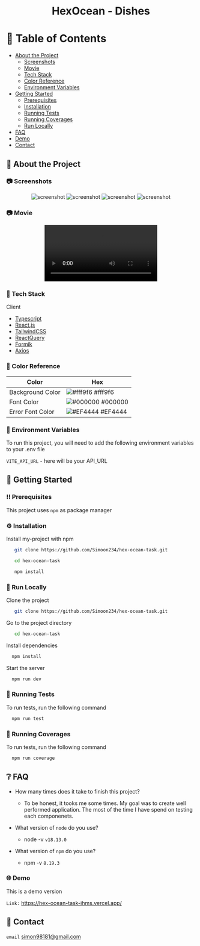 <!--
Hey, thanks for using the awesome-readme-template template.  
If you have any enhancements, then fork this project and create a pull request 
or just open an issue with the label "enhancement".

Don't forget to give this project a star for additional support ;)
Maybe you can mention me or this repo in the acknowledgements too
-->
<div align="center">

  <h1>HexOcean - Dishes</h1>
  
 </div>

<!-- Table of Contents -->
# :notebook_with_decorative_cover: Table of Contents

- [About the Project](#star2-about-the-project)
  * [Screenshots](#camera-screenshots)
  * [Movie](#camera-movie)
  * [Tech Stack](#space_invader-tech-stack)
  * [Color Reference](#art-color-reference)
  * [Environment Variables](#key-environment-variables)
- [Getting Started](#toolbox-getting-started)
  * [Prerequisites](#bangbang-prerequisites)
  * [Installation](#gear-installation)
  * [Running Tests](#test_tube-running-tests)
  * [Running Coverages](#test_tube-coverages-tests)
  * [Run Locally](#running-run-locally)
- [FAQ](#grey_question-faq)
- [Demo](#globe_with_meridians-demo)
- [Contact](#handshake-contact)

  

<!-- About the Project -->
## :star2: About the Project


<!-- Screenshots -->
### :camera: Screenshots

<div align="center"> 
  <img src="https://snipboard.io/iGnkKS.jpg" alt="screenshot" />
  <img src="https://snipboard.io/NGf9we.jpg" alt="screenshot" />
  <img src="https://snipboard.io/NGf9we.jpg" alt="screenshot" />
  <img src="https://snipboard.io/NGf9we.jpg" alt="screenshot" />
</div>

<!-- Movie -->
### :camera: Movie
<div align="center">
   <video src="https://github.com/Simoon234/hex-ocean-task/assets/83337792/8554f9a3-b360-4ee3-91e7-08ef66e5f094" controls></video>
</div>

<!-- TechStack -->
### :space_invader: Tech Stack

  <summary>Client</summary>
  <ul>
    <li><a href="https://www.typescriptlang.org/">Typescript</a></li>
    <li><a href="https://reactjs.org/">React.js</a></li>
    <li><a href="https://tailwindcss.com/">TailwindCSS</a></li>
    <li><a href="https://tanstack.com/query/v3/">ReactQuery</a></li>
    <li><a href="https://formik.org/">Formik</a></li>
    <li><a href="https://axios-http.com/">Axios</a></li>
  </ul>


<!-- Color Reference -->
### :art: Color Reference

| Color             | Hex                                                                |
| ----------------- | ------------------------------------------------------------------ |
| Background Color | ![#fff9f6](https://via.placeholder.com/10/fff9f6?text=+) #fff9f6 |
| Font Color | ![#000000](https://via.placeholder.com/10/000000?text=+) #000000 |
| Error Font Color | ![#EF4444](https://via.placeholder.com/10/EF4444?text=+) #EF4444 |


<!-- Env Variables -->
### :key: Environment Variables

To run this project, you will need to add the following environment variables to your .env file

`VITE_API_URL` - here will be your API_URL

<!-- Getting Started -->
## 	:toolbox: Getting Started

<!-- Prerequisites -->
### :bangbang: Prerequisites

This project uses `npm` as package manager

<!-- Installation -->
### :gear: Installation

Install my-project with npm

```bash
   git clone https://github.com/Simoon234/hex-ocean-task.git
```

```bash
   cd hex-ocean-task
```

```bash
   npm install 
```

<!-- Run Locally -->
### :running: Run Locally

Clone the project

```bash
   git clone https://github.com/Simoon234/hex-ocean-task.git
```

Go to the project directory

```bash
   cd hex-ocean-task
```

Install dependencies

```bash
  npm install
```

Start the server

```bash
  npm run dev
```

<!-- Running Tests -->
### :test_tube: Running Tests

To run tests, run the following command

```bash
  npm run test
```

<!-- Running Coverages -->
### :test_tube: Running Coverages

To run tests, run the following command

```bash
  npm run coverage
```

<!-- FAQ -->
## :grey_question: FAQ

- How many times does it take to finish this project?

  + To be honest, it tooks me some times. My goal was to create well performed application. The most of the time I have spend on testing each componenets. 

- What version of `node` do you use?

  + node -v `v18.13.0`

- What version of `npm` do you use?

  + npm -v  `8.19.3`


<!-- Demo -->
### :globe_with_meridians: Demo

This is a demo version

`Link:` https://hex-ocean-task-ihms.vercel.app/


<!-- Contact -->
## :handshake: Contact 
`email` simon98181@gmail.com


